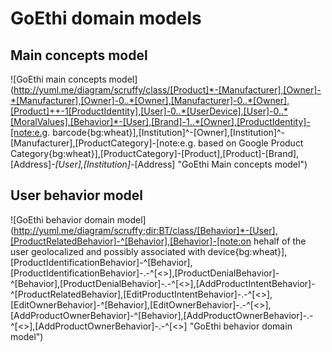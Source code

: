 # GoEthi domain models

## Main concepts model

![GoEthi main concepts model](http://yuml.me/diagram/scruffy/class/[Product]*-[Manufacturer],[Owner]-*[Manufacturer],[Owner]-0..*[Owner],[Manufacturer]-0..*[Owner],[Product]++-1[ProductIdentity],[User]-0..*[UserDevice],[User]-0..*[MoralValues],[Behavior]*-[User],[Brand]-1..*[Owner],[ProductIdentity]-[note:e.g. barcode{bg:wheat}],[Institution]^-[Owner],[Institution]^-[Manufacturer],[ProductCategory]-[note:e.g. based on Google Product Category{bg:wheat}],[ProductCategory]-[Product],[Product]-[Brand],[Address]*-[User],[Institution]-*[Address] "GoEthi Main concepts model")

## User behavior model

![GoEthi behavior domain model](http://yuml.me/diagram/scruffy;dir:BT/class/[Behavior]*-[User],[ProductRelatedBehavior]-^[Behavior],[Behavior]-[note:on hehalf of the user geolocalized and possibly associated with device{bg:wheat}],[ProductIdentificationBehavior]-^[Behavior],[ProductIdentificationBehavior]-.-^[<<ProductRelatedBehavior>>],[ProductDenialBehavior]-^[Behavior],[ProductDenialBehavior]-.-^[<<ProductRelatedBehavior>>],[AddProductIntentBehavior]-^[ProductRelatedBehavior],[EditProductIntentBehavior]-.-^[<<ProductRelatedBehavior>>],[EditOwnerBehavior]-^[Behavior],[EditOwnerBehavior]-.-^[<<OwnerRelatedBehavior>>],[AddProductOwnerBehavior]-^[Behavior],[AddProductOwnerBehavior]-.-^[<<ProductRelatedBehavior>>],[AddProductOwnerBehavior]-.-^[<<OwnerRelatedBehavior>>] "GoEthi behavior domain model")
